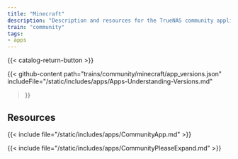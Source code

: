 ```yaml
---
title: "Minecraft"
description: "Description and resources for the TrueNAS community application called Minecraft."
train: "community"
tags:
- apps
---
```


{{< catalog-return-button >}}

{{< github-content 
    path="trains/community/minecraft/app_versions.json"
	includeFile="/static/includes/apps/Apps-Understanding-Versions.md"
>}}

## Resources

{{< include file="/static/includes/apps/CommunityApp.md" >}}

{{< include file="/static/includes/apps/CommunityPleaseExpand.md" >}}

<!--
<div class="docs-sections">

{{< doc-card title="<appname> Deployments" link="/resources/"
descr="How to deploy and configure the <appname> app." >}}

</div>
-->
